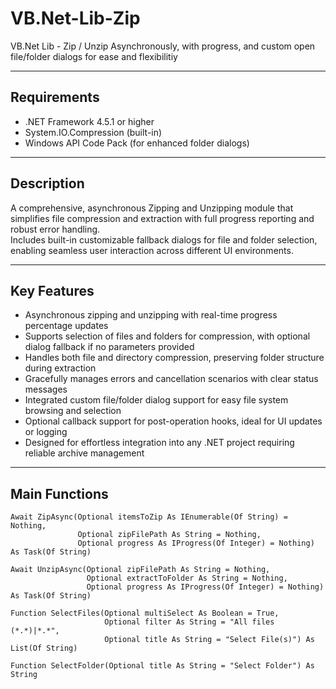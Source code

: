 # VB.Net-Lib-Zip
VB.Net Lib - Zip / Unzip Asynchronously, with progress, and custom open file/folder dialogs for ease and flexibilitiy

---

## Requirements

- .NET Framework 4.5.1 or higher  
- System.IO.Compression (built-in)  
- Windows API Code Pack (for enhanced folder dialogs)  

---

## Description

A comprehensive, asynchronous Zipping and Unzipping module that simplifies file compression and extraction with full progress reporting and robust error handling.  
Includes built-in customizable fallback dialogs for file and folder selection, enabling seamless user interaction across different UI environments.

---

## Key Features

- Asynchronous zipping and unzipping with real-time progress percentage updates  
- Supports selection of files and folders for compression, with optional dialog fallback if no parameters provided  
- Handles both file and directory compression, preserving folder structure during extraction  
- Gracefully manages errors and cancellation scenarios with clear status messages  
- Integrated custom file/folder dialog support for easy file system browsing and selection  
- Optional callback support for post-operation hooks, ideal for UI updates or logging  
- Designed for effortless integration into any .NET project requiring reliable archive management  

---

## Main Functions

```vbnet
Await ZipAsync(Optional itemsToZip As IEnumerable(Of String) = Nothing,
               Optional zipFilePath As String = Nothing,
               Optional progress As IProgress(Of Integer) = Nothing) As Task(Of String)

Await UnzipAsync(Optional zipFilePath As String = Nothing,
                 Optional extractToFolder As String = Nothing,
                 Optional progress As IProgress(Of Integer) = Nothing) As Task(Of String)

Function SelectFiles(Optional multiSelect As Boolean = True,
                     Optional filter As String = "All files (*.*)|*.*",
                     Optional title As String = "Select File(s)") As List(Of String)

Function SelectFolder(Optional title As String = "Select Folder") As String

